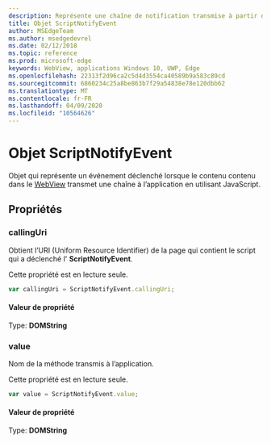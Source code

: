 ```yaml
---
description: Représente une chaîne de notification transmise à partir du contenu WebView vers l’application.
title: Objet ScriptNotifyEvent
author: MSEdgeTeam
ms.author: msedgedevrel
ms.date: 02/12/2018
ms.topic: reference
ms.prod: microsoft-edge
keywords: WebView, applications Windows 10, UWP, Edge
ms.openlocfilehash: 22313f2d96ca2c5d4d3554ca40589b9a583c89cd
ms.sourcegitcommit: 6860234c25a8be863b7f29a54838e78e120dbb62
ms.translationtype: MT
ms.contentlocale: fr-FR
ms.lasthandoff: 04/09/2020
ms.locfileid: "10564626"
---
```

# Objet ScriptNotifyEvent

Objet qui représente un événement déclenché lorsque le contenu contenu dans le [WebView](../webview.md) transmet une chaîne à l’application en utilisant JavaScript.

## Propriétés
    
### callingUri

Obtient l’URI (Uniform Resource Identifier) de la page qui contient le script qui a déclenché l' **ScriptNotifyEvent**.

Cette propriété est en lecture seule.

```js
var callingUri = ScriptNotifyEvent.callingUri;
```

#### Valeur de propriété
Type: **DOMString**

### value

Nom de la méthode transmis à l’application.

Cette propriété est en lecture seule.

```js
var value = ScriptNotifyEvent.value;
```

#### Valeur de propriété
Type: **DOMString**